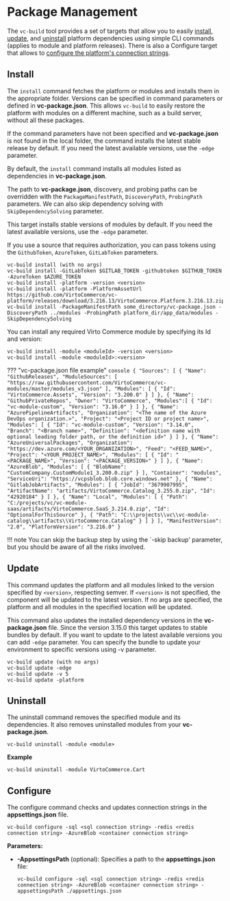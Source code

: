 # Package Management

The `vc-build` tool provides a set of targets that allow you to easily [install](package-management.md#install), [update](package-management.md#update), and [uninstall](package-management.md#uninstall) platform dependencies using simple CLI commands (applies to module and platform releases). There is also a Configure target that allows to [configure the platform's connection strings](package-management.md#configure).

## Install

The `install` command fetches the platform or modules and installs them in the appropriate folder. Versions can be specified in command parameters or defined in **vc-package.json**. This allows `vc-build` to easily restore the platform with modules on a different machine, such as a build server, without all these packages.

If the command parameters have not been specified and **vc-package.json** is not found in the local folder, the command installs the latest stable release by default. If you need the latest available versions, use the `-edge` parameter.

By default, the `install` command installs all modules listed as dependencies in **vc-package.json**. 

The path to **vc-package.json**, discovery, and probing paths can be overridden with the `PackageManifestPath`, `DiscoveryPath`, `ProbingPath` parameters. We can also skip dependency solving with `SkipDependencySolving` parameter.

This target installs stable versions of modules by default. If you need the latest available versions, use the `-edge` parameter.

If you use a source that requires authorization, you can pass tokens using the `GithubToken`, `AzureToken`, `GitLabToken` parameters.
 
```console
vc-build install (with no args)
vc-build install -GitLabToken $GITLAB_TOKEN -githubtoken $GITHUB_TOKEN -AzureToken $AZURE_TOKEN
vc-build install -platform -version <version>
vc-build install -platform -PlatformAssetUrl https://github.com/VirtoCommerce/vc-platform/releases/download/3.216.13/VirtoCommerce.Platform.3.216.13.zip
vc-build install -PackageManifestPath some_directory/vc-package.json -DiscoveryPath ../modules -ProbingPath platform_dir/app_data/modules -SkipDependencySolving
```

You can install any required Virto Commerce module by specifying its Id and version:

```console
vc-build install -module <moduleId> -version <version>
vc-build install -module <moduleId>:<version>
```


??? "vc-package.json file example"
    ```console
    {
      "Sources": [
        {
          "Name": "GithubReleases",
          "ModuleSources": [
            "https://raw.githubusercontent.com/VirtoCommerce/vc-modules/master/modules_v3.json"
          ],
          "Modules": [
            {
              "Id": "VirtoCommerce.Assets",
              "Version": "3.200.0"
            }
          ]
        },
        {
          "Name": "GithubPrivateRepos",
          "Owner": "VirtoCommerce",
          "Modules":[
            {
              "Id": "vc-module-custom",
              "Version": "3.16.0"
            }
          ]
        },
        {
          "Name": "AzurePipelineArtifacts",
          "Organization": "<The name of the Azure DevOps organization.>",
          "Project": "<Project ID or project name>",
          "Modules": [
            {
              "Id": "vc-module-custom",
              "Version": "3.14.0",
              "Branch": "<Branch name>",
              "Definition": "<definition name with optional leading folder path, or the definition id>"
            }
          ]
        },
        {
          "Name": "AzureUniversalPackages",
          "Organization": "https://dev.azure.com/<YOUR_ORGANIZATION>",
          "Feed": "<FEED_NAME>",
          "Project": "<YOUR_PROJECT_NAME>",
          "Modules": [
            {
              "Id": "<PACKAGE_NAME>",
              "Version": "<PACKAGE_VERSION>"
            }
          ]
        },
        {
          "Name": "AzureBlob",
          "Modules": [
            {
              "BlobName": "CustomCompany.CustomModule1_3.200.0.zip"
            }
          ],
          "Container": "modules",
          "ServiceUri": "https://vcpsblob.blob.core.windows.net"
        },
        {
          "Name": "GitlabJobArtifacts",
          "Modules": [
            {
              "JobId": "3679907995",
              "ArtifactName": "artifacts/VirtoCommerce.Catalog_3.255.0.zip",
              "Id": "42920184"
            }
          ]
        },
        {
          "Name": "Local",
          "Modules": [
            {
              "Path": "C:/projects/vc/vc-module-saas/artifacts/VirtoCommerce.SaaS_3.214.0.zip",
              "Id": "OptionalForThisSource"
            },
            {
              "Path": "C:\\projects\\vc\\vc-module-catalog\\artifacts\\VirtoCommerce.Catalog"
            }
          ]
        }
      ],
      "ManifestVersion": "2.0",
      "PlatformVersion": "3.216.0"
    }
    ```


!!! note
    You can skip the backup step by using the `-skip backup' parameter, but you should be aware of all the risks involved. 

## Update

This command updates the platform and all modules linked to the version specified by `<version>`, respecting semver.
If `<version>` is not specified, the component will be updated to the latest version.
If no args are specified, the platform and all modules in the specified location will be updated.

This command also updates the installed dependency versions in the **vc-package.json** file.
Since the version 3.15.0 this target updates to stable bundles by default. If you want to update to the latest available versions you can add `-edge` parameter.
You can specify the bundle to update your environment to specific versions using -v <bundle name> parameter.

```console
vc-build update (with no args)
vc-build update -edge
vc-build update -v 5
vc-build update -platform
```

## Uninstall

The uninstall command removes the specified module and its dependencies. It also removes uninstalled modules from your **vc-package.json**.

```console
vc-build uninstall -module <module>
```

**Example**
```console
vc-build uninstall -module VirtoCommerce.Cart
```

## Configure

The configure command checks and updates connection strings in the **appsettings.json** file.

```console
vc-build configure -sql <sql connection string> -redis <redis connection string> -AzureBlob <container connection string>
```

**Parameters:**

* **-AppsettingsPath** (optional): Specifies a path to the **appsettings.json** file:

    ```console
    vc-build configure -sql <sql connection string> -redis <redis connection string> -AzureBlob <container connection string> -appsettingsPath ./appsettings.json
    ```